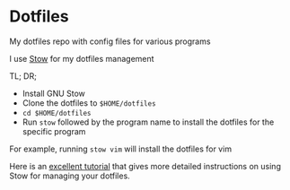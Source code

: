 # Dotfiles

My dotfiles repo with config files for various programs

I use [Stow](https://www.gnu.org/software/stow/) for my dotfiles management

TL; DR;

 - Install GNU Stow
 - Clone the dotfiles to `$HOME/dotfiles`
 - `cd $HOME/dotfiles`
 - Run `stow` followed by the program name to install the dotfiles for the specific program  


 For example, running  `stow vim` will install the dotfiles for vim

Here is an [excellent tutorial](http://brandon.invergo.net/news/2012-05-26-using-gnu-stow-to-manage-your-dotfiles.html)
that gives more detailed instructions on using Stow for managing your dotfiles.

